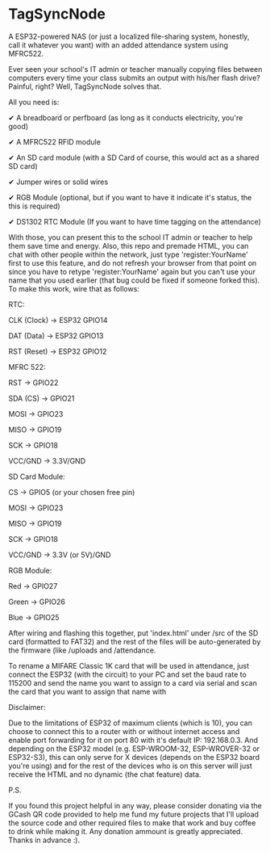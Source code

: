 # TagSyncNode
A ESP32-powered NAS (or just a localized file-sharing system, honestly, call it whatever you want) with an added attendance system using MFRC522.

Ever seen your school's IT admin or teacher manually copying files between computers every time your class submits an output with his/her flash drive? Painful, right? Well, TagSyncNode solves that.

All you need is:

✔ A breadboard or perfboard (as long as it conducts electricity, you're good)

✔ A MFRC522 RFID module

✔ An SD card module (with a SD Card of course, this would act as a shared SD card)

✔ Jumper wires or solid wires

✔ RGB Module (optional, but if you want to have it indicate it's status, the this is required)

✔ DS1302 RTC Module (If you want to have time tagging on the attendance)

With those, you can present this to the school IT admin or teacher to help them save time and energy. Also, this repo and premade HTML, you can chat with other people within the network, just type 'register:YourName' first to use this feature, and do not refresh your browser from that point on since you have to retype 'register:YourName' again but you can't use your name that you used earlier (that bug could be fixed if someone forked this). To make this work, wire that as follows:

RTC:

  CLK (Clock) → ESP32 GPIO14
  
  DAT (Data) → ESP32 GPIO13
  
  RST (Reset) → ESP32 GPIO12  
  
  
MFRC 522:

  RST → GPIO22
  
  SDA (CS) → GPIO21
  
  MOSI → GPIO23
  
  MISO → GPIO19
  
  SCK → GPIO18
  
  VCC/GND → 3.3V/GND
  

SD Card Module:

  CS → GPIO5 (or your chosen free pin)
  
  MOSI → GPIO23
  
  MISO → GPIO19
  
  SCK → GPIO18
  
  VCC/GND → 3.3V (or 5V)/GND  
  

RGB Module:

  Red → GPIO27
  
  Green → GPIO26
  
  Blue → GPIO25  

  
  After wiring and flashing this together, put 'index.html' under /src of the SD card (formatted to FAT32) and the rest of the files will be auto-generated by the firmware (like /uploads and /attendance.

To rename a MIFARE Classic 1K card that will be used in attendance, just connect the ESP32 (with the circuit) to your PC and set the baud rate to 115200 and send the name you want to assign to a card via serial and scan the card that you want to assign that name with

Disclaimer:

  Due to the limitations of ESP32 of maximum clients (which is 10), you can choose to connect this to a router with or without internet access and enable port forwarding for it on port 80 with it's default IP: 192.168.0.3. And depending on the ESP32 model (e.g. ESP-WROOM-32, ESP-WROVER-32 or ESP32-S3), this can only serve for X devices (depends on the ESP32 board you're using) and for the rest of the devices who is on this server will just receive the HTML and no dynamic (the chat feature) data.

P.S. 

  If you found this project helpful in any way, please consider donating via the GCash QR code provided to help me fund my future projects that I'll upload the source code and other required files to make that work and buy coffee to drink while making it. Any donation ammount is greatly appreciated. Thanks in advance :).
